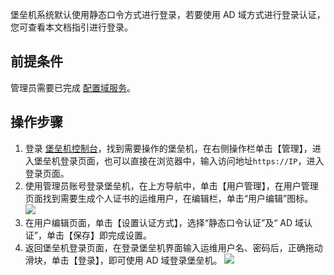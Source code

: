 堡垒机系统默认使用静态口令方式进行登录，若要使用 AD 域方式进行登录认证，您可查看本文档指引进行登录。

## 前提条件
管理员需要已完成 [配置域服务](https://cloud.tencent.com/document/product/1025/32132)。
## 操作步骤
1. 登录 [堡垒机控制台](https://console.cloud.tencent.com/cds/dasb)，找到需要操作的堡垒机，在右侧操作栏单击【管理】，进入堡垒机登录页面，也可以直接在浏览器中，输入访问地址`https://IP`，进入登录页面。 
2. 使用管理员账号登录堡垒机，在上方导航中，单击【用户管理】，在用户管理页面找到需要生成个人证书的运维用户，在编辑栏，单击“用户编辑”图标。
![](https://main.qcloudimg.com/raw/fc62c26f976d8ace9b35b91f9521022b.png)
3. 在用户编辑页面，单击【设置认证方式】，选择“静态口令认证”及“ AD 域认证”，单击【保存】即完成设置。
4. 返回堡垒机登录页面，在登录堡垒机界面输入运维用户名、密码后，正确拖动滑块，单击【登录】，即可使用 AD 域登录堡垒机。
![](https://main.qcloudimg.com/raw/8df4f740ab207356be7a3159f982b3e3.png)
